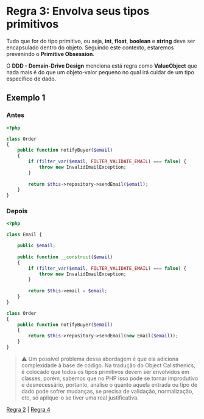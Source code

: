 # Regra 3: Envolva seus tipos primitivos

Tudo que for do tipo primitivo, ou seja, **int**, **float**, **boolean** e **string** deve ser encapsulado dentro do objeto. Seguindo este contexto, estaremos prevenindo o **Primitive Obsession**.

O **DDD - Domain-Drive Design** menciona está regra como **ValueObject** que nada mais é do que um objeto-valor pequeno no qual irá cuidar de um tipo específico de dado.

## Exemplo 1

### Antes

```php
<?php

class Order
{
    public function notifyBuyer($email)
    {
        if (filter_var($email, FILTER_VALIDATE_EMAIL) === false) {
            throw new InvalidEmailException;
        }
        
        return $this->repository->sendEmail($email);
    }
}
```

### Depois

```php
<?php

class Email {

    public $email;
    
    public function __construct($email)
    {
        if (filter_var($email, FILTER_VALIDATE_EMAIL) === false) {
            throw new InvalidEmailException;
        }
        
        return $this->email = $email;
    }
}

class Order
{
    public function notifyBuyer($email)
    {
        return $this->repository->sendEmail(new Email($email));
    }
}
```

> :warning: Um possível problema dessa abordagem é que ela adiciona complexidade à base de código. Na tradução do Object Calisthenics, é colocado que todos os tipos primitivos devem ser envolvidos em classes, porém, sabemos que no PHP isso pode se tornar improdutivo e desnecessário, portanto, analise o quanto aquela entrada ou tipo de dado pode sofrer mudanças, se precisa de validação, normalização, etc, só aplique-o se tiver uma real justificativa.

[Regra 2](/manifest/roles/role-02.md) | [Regra 4](/manifest/roles/role-04.md)